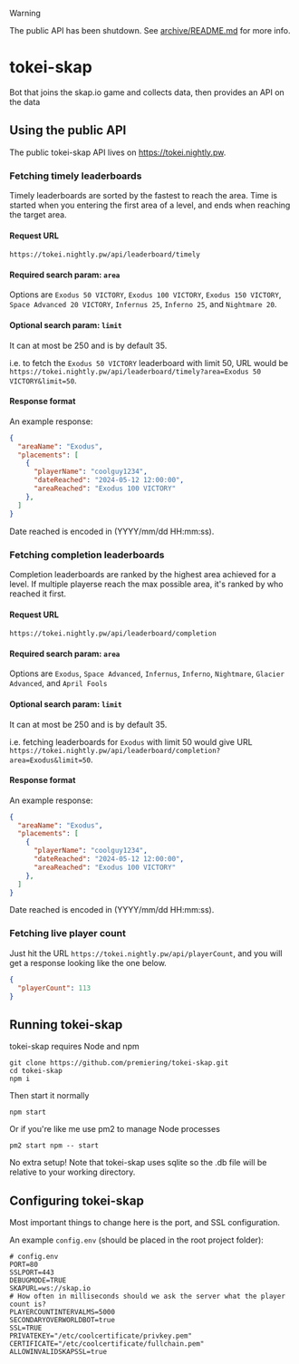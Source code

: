 > [!WARNING]  
> The public API has been shutdown. See [archive/README.md](https://github.com/premiering/tokei-skap/blob/archive) for more info.

# tokei-skap
Bot that joins the skap.io game and collects data, then provides an API on the data

## Using the public API
The public tokei-skap API lives on https://tokei.nightly.pw.

### Fetching timely leaderboards
Timely leaderboards are sorted by the fastest to reach the area. Time is started when you entering the first area of a level, and ends when reaching the target area.
#### Request URL
`https://tokei.nightly.pw/api/leaderboard/timely`

#### Required search param: `area` 

Options are `Exodus 50 VICTORY`, `Exodus 100 VICTORY`, `Exodus 150 VICTORY`, `Space Advanced 20 VICTORY`, `Infernus 25`, `Inferno 25`, and `Nightmare 20`.

#### Optional search param: `limit` 

It can at most be 250 and is by default 35.

i.e. to fetch the `Exodus 50 VICTORY` leaderboard with limit 50, URL would be `https://tokei.nightly.pw/api/leaderboard/timely?area=Exodus 50 VICTORY&limit=50`.
#### Response format
An example response:
```json
{
  "areaName": "Exodus",
  "placements": [
    {
      "playerName": "coolguy1234",
      "dateReached": "2024-05-12 12:00:00",
      "areaReached": "Exodus 100 VICTORY"
    },
  ]
}
```

Date reached is encoded in (YYYY/mm/dd HH:mm:ss).

### Fetching completion leaderboards
Completion leaderboards are ranked by the highest area achieved for a level. If multiple playerse reach the max possible area, it's ranked by who reached it first.
#### Request URL
`https://tokei.nightly.pw/api/leaderboard/completion`

#### Required search param: `area` 

Options are `Exodus`, `Space Advanced`, `Infernus`, `Inferno`, `Nightmare`, `Glacier Advanced`, and `April Fools`

#### Optional search param: `limit` 

It can at most be 250 and is by default 35.

i.e. fetching leaderboards for `Exodus` with limit 50 would give URL `https://tokei.nightly.pw/api/leaderboard/completion?area=Exodus&limit=50`.
#### Response format
An example response:
```json
{
  "areaName": "Exodus",
  "placements": [
    {
      "playerName": "coolguy1234",
      "dateReached": "2024-05-12 12:00:00",
      "areaReached": "Exodus 100 VICTORY"
    },
  ]
}
```

Date reached is encoded in (YYYY/mm/dd HH:mm:ss).

### Fetching live player count
Just hit the URL `https://tokei.nightly.pw/api/playerCount`, and you will get a response looking like the one below.

```json
{
  "playerCount": 113
}
```

## Running tokei-skap
tokei-skap requires Node and npm
```shell
git clone https://github.com/premiering/tokei-skap.git
cd tokei-skap
npm i
```
Then start it normally
```shell
npm start
```
Or if you're like me use pm2 to manage Node processes
```shell
pm2 start npm -- start
```
No extra setup! Note that tokei-skap uses sqlite so the .db file will be relative to your working directory.

## Configuring tokei-skap
Most important things to change here is the port, and SSL configuration.

An example `config.env` (should be placed in the root project folder):
```dosini
# config.env
PORT=80
SSLPORT=443
DEBUGMODE=TRUE
SKAPURL=ws://skap.io
# How often in milliseconds should we ask the server what the player count is?
PLAYERCOUNTINTERVALMS=5000
SECONDARYOVERWORLDBOT=true
SSL=TRUE
PRIVATEKEY="/etc/coolcertificate/privkey.pem"
CERTIFICATE="/etc/coolcertificate/fullchain.pem"
ALLOWINVALIDSKAPSSL=true
```